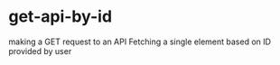 # get-api-by-id
making a GET request to an API
Fetching a single element based on ID provided by user
